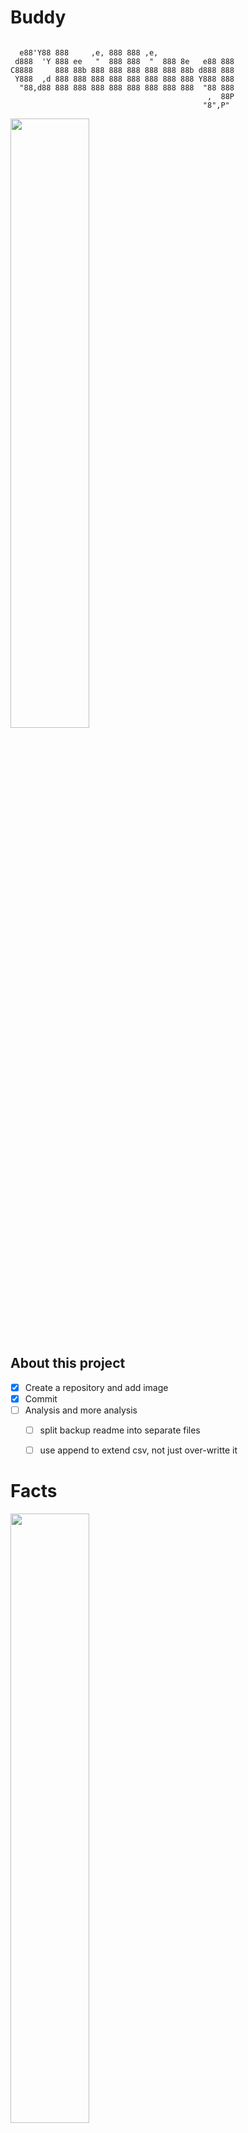 # Buddy

```

  e88'Y88 888     ,e, 888 888 ,e,                  
 d888  'Y 888 ee   "  888 888  "  888 8e   e88 888 
C8888     888 88b 888 888 888 888 888 88b d888 888 
 Y888  ,d 888 888 888 888 888 888 888 888 Y888 888 
  "88,d88 888 888 888 888 888 888 888 888  "88 888 
                                            ,  88P 
                                           "8",P"  

```

<img src="./pic/cat.jpg" width="50%" />


## About this project

- [x] Create a repository and add image
- [x] Commit
- [ ] Analysis and more analysis
  - [ ] split backup readme into separate files
  - [ ] use append to extend csv, not just over-writte it


# Facts

<img src="./pic/1.jpg" width="50%" />

<img src="./pic/2.jpg" width="50%" />

<img src="./pic/3.jpg" width="50%" />

<img src="./pic/4.jpg" width="50%" />

<img src="./pic/5.jpg" width="50%" />

<img src="./pic/6.jpg" width="50%" />

<img src="./pic/7.jpg" width="50%" />

<img src="./pic/8.jpg" width="50%" />

<img src="./pic/9.jpg" width="50%" />

<img src="./pic/10.jpg" width="50%" />

<img src="./pic/11.jpg" width="50%" />

<img src="./pic/12.jpg" width="50%" />

<img src="./pic/13.jpg" width="50%" />

<img src="./pic/14.jpg" width="50%" />

<img src="./pic/15.jpg" width="50%" />

<img src="./pic/16.jpg" width="50%" />

<img src="./pic/17.jpg" width="50%" />

<img src="./pic/18.jpg" width="50%" />

<img src="./pic/19.jpg" width="50%" />

<img src="./pic/20.jpg" width="50%" />

<img src="./pic/21.jpg" width="50%" />

<img src="./pic/22.jpg" width="50%" />

<img src="./pic/23.jpg" width="50%" />

<img src="./pic/24.jpg" width="50%" />

<img src="./pic/25.jpg" width="50%" />

<img src="./pic/26.jpg" width="50%" />
